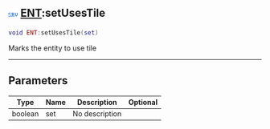 ## ![server](../../.gitbook/assets/server.png) [ENT](./readme/ent.md):setUsesTile

```lua
void ENT:setUsesTile(set)
```

Marks the entity to use tile

------
## Parameters

| Type   | Name | Description | Optional |
| ------ | ---- | ----------- | -------: |
| boolean | set | No description |  |

